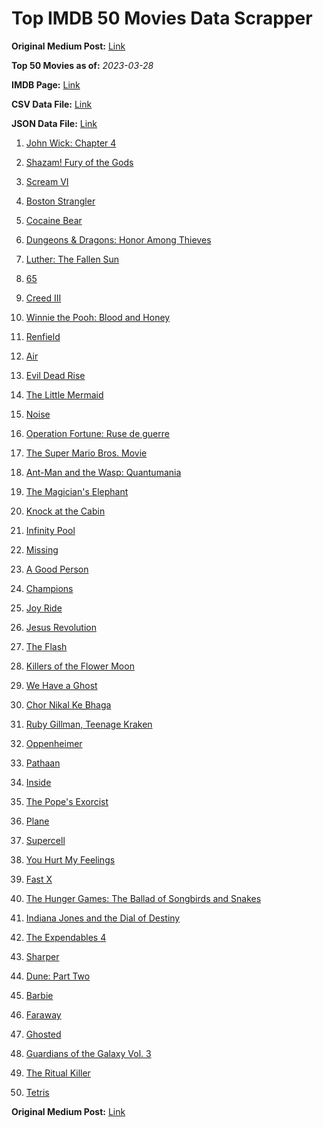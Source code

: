 # Top IMDB 50 Movies Data Scrapper

**Original Medium Post:** [Link](https://medium.com/@nishantsahoo/which-movie-should-i-watch-5c83a3c0f5b1) 

**Top 50 Movies as of:** _2023-03-28_

**IMDB Page:** [Link](http://www.imdb.com/search/title?release_date=2023,2023&title_type=feature)

**CSV Data File:** [Link](/Data/data.csv)

**JSON Data File:** [Link](/Data/data.json)

1. [John Wick: Chapter 4](https://www.imdb.com/title/tt10366206/?ref_=adv_li_tt)

2. [Shazam! Fury of the Gods](https://www.imdb.com/title/tt10151854/?ref_=adv_li_tt)

3. [Scream VI](https://www.imdb.com/title/tt17663992/?ref_=adv_li_tt)

4. [Boston Strangler](https://www.imdb.com/title/tt2560078/?ref_=adv_li_tt)

5. [Cocaine Bear](https://www.imdb.com/title/tt14209916/?ref_=adv_li_tt)

6. [Dungeons & Dragons: Honor Among Thieves](https://www.imdb.com/title/tt2906216/?ref_=adv_li_tt)

7. [Luther: The Fallen Sun](https://www.imdb.com/title/tt3155298/?ref_=adv_li_tt)

8. [65](https://www.imdb.com/title/tt12261776/?ref_=adv_li_tt)

9. [Creed III](https://www.imdb.com/title/tt11145118/?ref_=adv_li_tt)

10. [Winnie the Pooh: Blood and Honey](https://www.imdb.com/title/tt19623240/?ref_=adv_li_tt)

11. [Renfield](https://www.imdb.com/title/tt11358390/?ref_=adv_li_tt)

12. [Air](https://www.imdb.com/title/tt16419074/?ref_=adv_li_tt)

13. [Evil Dead Rise](https://www.imdb.com/title/tt13345606/?ref_=adv_li_tt)

14. [The Little Mermaid](https://www.imdb.com/title/tt5971474/?ref_=adv_li_tt)

15. [Noise](https://www.imdb.com/title/tt21326658/?ref_=adv_li_tt)

16. [Operation Fortune: Ruse de guerre](https://www.imdb.com/title/tt7985704/?ref_=adv_li_tt)

17. [The Super Mario Bros. Movie](https://www.imdb.com/title/tt6718170/?ref_=adv_li_tt)

18. [Ant-Man and the Wasp: Quantumania](https://www.imdb.com/title/tt10954600/?ref_=adv_li_tt)

19. [The Magician's Elephant](https://www.imdb.com/title/tt2560092/?ref_=adv_li_tt)

20. [Knock at the Cabin](https://www.imdb.com/title/tt15679400/?ref_=adv_li_tt)

21. [Infinity Pool](https://www.imdb.com/title/tt10365998/?ref_=adv_li_tt)

22. [Missing](https://www.imdb.com/title/tt10855768/?ref_=adv_li_tt)

23. [A Good Person](https://www.imdb.com/title/tt14153080/?ref_=adv_li_tt)

24. [Champions](https://www.imdb.com/title/tt15339570/?ref_=adv_li_tt)

25. [Joy Ride](https://www.imdb.com/title/tt15268244/?ref_=adv_li_tt)

26. [Jesus Revolution](https://www.imdb.com/title/tt10098448/?ref_=adv_li_tt)

27. [The Flash](https://www.imdb.com/title/tt0439572/?ref_=adv_li_tt)

28. [Killers of the Flower Moon](https://www.imdb.com/title/tt5537002/?ref_=adv_li_tt)

29. [We Have a Ghost](https://www.imdb.com/title/tt7798604/?ref_=adv_li_tt)

30. [Chor Nikal Ke Bhaga](https://www.imdb.com/title/tt22297828/?ref_=adv_li_tt)

31. [Ruby Gillman, Teenage Kraken](https://www.imdb.com/title/tt27155038/?ref_=adv_li_tt)

32. [Oppenheimer](https://www.imdb.com/title/tt15398776/?ref_=adv_li_tt)

33. [Pathaan](https://www.imdb.com/title/tt12844910/?ref_=adv_li_tt)

34. [Inside](https://www.imdb.com/title/tt14781036/?ref_=adv_li_tt)

35. [The Pope's Exorcist](https://www.imdb.com/title/tt13375076/?ref_=adv_li_tt)

36. [Plane](https://www.imdb.com/title/tt5884796/?ref_=adv_li_tt)

37. [Supercell](https://www.imdb.com/title/tt10559102/?ref_=adv_li_tt)

38. [You Hurt My Feelings](https://www.imdb.com/title/tt15771916/?ref_=adv_li_tt)

39. [Fast X](https://www.imdb.com/title/tt5433140/?ref_=adv_li_tt)

40. [The Hunger Games: The Ballad of Songbirds and Snakes](https://www.imdb.com/title/tt10545296/?ref_=adv_li_tt)

41. [Indiana Jones and the Dial of Destiny](https://www.imdb.com/title/tt1462764/?ref_=adv_li_tt)

42. [The Expendables 4](https://www.imdb.com/title/tt3291150/?ref_=adv_li_tt)

43. [Sharper](https://www.imdb.com/title/tt12573454/?ref_=adv_li_tt)

44. [Dune: Part Two](https://www.imdb.com/title/tt15239678/?ref_=adv_li_tt)

45. [Barbie](https://www.imdb.com/title/tt1517268/?ref_=adv_li_tt)

46. [Faraway](https://www.imdb.com/title/tt18747542/?ref_=adv_li_tt)

47. [Ghosted](https://www.imdb.com/title/tt15326988/?ref_=adv_li_tt)

48. [Guardians of the Galaxy Vol. 3](https://www.imdb.com/title/tt6791350/?ref_=adv_li_tt)

49. [The Ritual Killer](https://www.imdb.com/title/tt13141250/?ref_=adv_li_tt)

50. [Tetris](https://www.imdb.com/title/tt12758060/?ref_=adv_li_tt)

**Original Medium Post:** [Link](https://medium.com/@nishantsahoo/which-movie-should-i-watch-5c83a3c0f5b1) 
